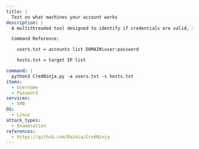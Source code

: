 ```yaml
---
title: |
  Test on what machines your account works
description: |
  A multithreaded tool designed to identify if credentials are valid, invalid, or local admin valid credentials within a network at-scale via SMB, plus now with a user hunter

  Command Reference:

  	users.txt = accounts list DOMAIN\user:password

  	hosts.txt = target IP list

command: |
  python3 CredNinja.py -a users.txt -s hosts.txt
items:
  - Username
  - Password
services:
  - SMB
OS:
  - Linux
attack_types:
  - Enumeration
references:
  - https://github.com/Raikia/CredNinja
---
```


